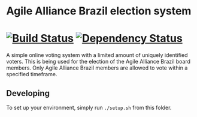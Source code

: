 # Agile Alliance Brazil election system
[![Build Status](https://circleci.com/gh/agile-alliance-brazil/election.svg?style=svg)](https://circleci.com/gh/agile-alliance-brazil/election) [![Dependency Status](https://www.versioneye.com/user/projects/57c22a5469d9490042f72dbc/badge.svg?style=flat-square)](https://gemnasium.com/agile-alliance-brazil/election)
===================

A simple online voting system with a limited amount of uniquely identified voters. This is being used for the election of the Agile Alliance Brazil board members. Only Agile Alliance Brazil members are allowed to vote within a specified timeframe.

## Developing

To set up your environment, simply run `./setup.sh` from this folder.
